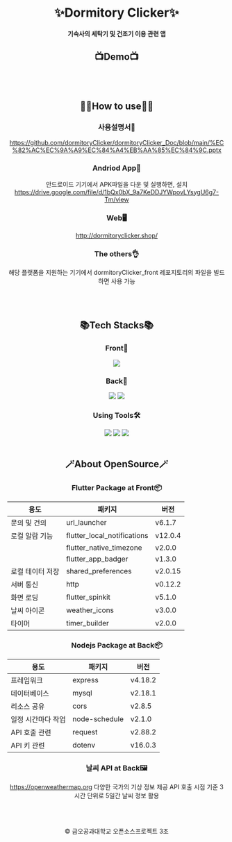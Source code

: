 <div align="center">

# ✨Dormitory Clicker✨

#### 기숙사의 세탁기 및 건조기 이용 관련 앱

## 📺Demo📺

<br>
<br>

## 🤷‍♂️How to use🤷‍♂️

### 사용설명서📰
https://github.com/dormitoryClicker/dormitoryClicker_Doc/blob/main/%EC%82%AC%EC%9A%A9%EC%84%A4%EB%AA%85%EC%84%9C.pptx

### Andriod App📱

안드로이드 기기에서 APK파일을 다운 및 실행하면, 설치<br>
https://drive.google.com/file/d/1bQx0bX_9a7KeDDJYWpovLYsygU6g7-Tm/view

### Web🖥️

http://dormitoryclicker.shop/

### The others👌

해당 플랫폼을 지원하는 기기에서 dormitoryClicker_front 레포지토리의 파일을 빌드하면 사용 가능

<br>
<br>

## 📚Tech Stacks📚

### Front🙉
<img src="https://img.shields.io/badge/FLUTTER-02569B?style=for-the-badge&logo=flutter&logoColor=black">
  
### Back🙈
<img src="https://img.shields.io/badge/NODE.JS-339933?style=for-the-badge&logo=nodejs&logoColor=black">
<img src="https://img.shields.io/badge/MySQL-4479A1?style=for-the-badge&logo=mysql&logoColor=black">
  
### Using Tools🛠️
<img src="https://img.shields.io/badge/Andriod Studio-3DDC84?style=for-the-badge&logo=andriodstudio&logoColor=black">
<img src="https://img.shields.io/badge/Visual Studio Code-007ACC?style=for-the-badge&logo=vscode&logoColor=black">
<img src="https://img.shields.io/badge/Amazon EC2-FF9900?style=for-the-badge&logo=ec2&logoColor=black">

<br>
<br>

## 🪄About OpenSource🪄

### Flutter Package at Front📦
|용도|패키지|버전
|---|---|---|
|문의 및 건의|url_launcher|v6.1.7|
|로컬 알람 기능|flutter_local_notifications|v12.0.4|
||flutter_native_timezone|v2.0.0|
||flutter_app_badger|v1.3.0|
|로컬 테이터 저장|shared_preferences|v2.0.15|
|서버 통신|http|v0.12.2|
|화면 로딩|flutter_spinkit|v5.1.0|
|날씨 아이콘|weather_icons|v3.0.0|
|타이머|timer_builder|v2.0.0|

### Nodejs Package at Back📦
|용도|패키지|버전
|---|---|---|
|프레임워크|express|v4.18.2|
|데이터베이스|mysql|v2.18.1|
|리소스 공유|cors|v2.8.5|
|일정 시간마다 작업|node-schedule|v2.1.0|
|API 호출 관련|request|v2.88.2|
|API 키 관련|dotenv|v16.0.3|

### 날씨 API at Back🖼️
https://openweathermap.org
다양한 국가의 기상 정보 제공
API 호출 시점 기준 3시간 단위로 5일간 날씨 정보 활용

<br>
<br>

©️ 금오공과대학교 오픈소스프로젝트 3조

</div>
